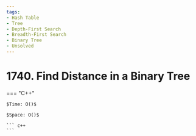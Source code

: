 ```yaml
---
tags:
- Hash Table
- Tree
- Depth-First Search
- Breadth-First Search
- Binary Tree
- Unsolved
---
```



# 1740. Find Distance in a Binary Tree

=== "C++"

    $Time: O()$

    $Space: O()$

    ``` c++
    ```